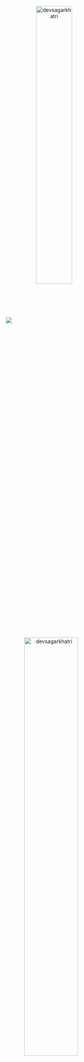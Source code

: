 
<div align="center">    
<img src="https://user-images.githubusercontent.com/29791684/123435197-ee2e3000-d5ea-11eb-87e6-0f99f08b27d0.gif" />
<div style="display:inline">  
<img align="center" src="https://github-readme-stats.vercel.app/api/top-langs?username=devsagarkhatri&show_icons=true&locale=en&bg_color=30,e96443,904e95&title_color=fff&text_color=fff&layout=compact" alt="devsagarkhatri" width="44%" />&nbsp;<img align="center" src="https://github-readme-stats.vercel.app/api?username=devsagarkhatri&locale=en&bg_color=30,e96443,904e95&title_color=fff&text_color=fff" alt="devsagarkhatri" width="54%" /></div>
 </div>


<!-- Resources -->
[3.2]: https://raw.githubusercontent.com/MartinHeinz/MartinHeinz/master/linkedin-3-16.png (LinkedIn icon without padding)
[3]: https://www.linkedin.com/in/sagarkhatri/
</div>
